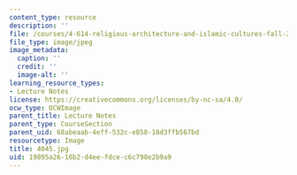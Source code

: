 ```yaml
---
content_type: resource
description: ''
file: /courses/4-614-religious-architecture-and-islamic-cultures-fall-2002/19895a2616b2d4eefdcec6c798e2b9a9_4045.jpg
file_type: image/jpeg
image_metadata:
  caption: ''
  credit: ''
  image-alt: ''
learning_resource_types:
- Lecture Notes
license: https://creativecommons.org/licenses/by-nc-sa/4.0/
ocw_type: OCWImage
parent_title: Lecture Notes
parent_type: CourseSection
parent_uid: 68abeaab-4eff-532c-e858-18d3ffb567bd
resourcetype: Image
title: 4045.jpg
uid: 19895a26-16b2-d4ee-fdce-c6c798e2b9a9
---
```

